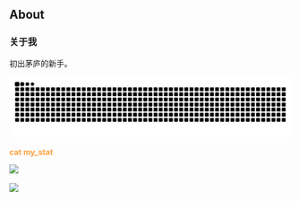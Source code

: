 ## About
### 关于我
初出茅庐的新手。

<picture>
  <source media="(prefers-color-scheme: dark)" srcset="https://raw.githubusercontent.com/Elysiamobi/Elysiamobi/output/github-contribution-grid-snake-dark.svg">
  <source media="(prefers-color-scheme: light)" srcset="https://raw.githubusercontent.com/Elysiamobi/Elysiamobi/output/github-contribution-grid-snake.svg">
  <img alt="github contribution grid snake animation" src="https://raw.githubusercontent.com/Elysiamobi/Elysiamobi/output/github-contribution-grid-snake.svg">
</picture>


<font color=#FF9F3F>**cat my_stat**</font>

![](https://github-readme-stats.vercel.app/api?username=Elysiamobi&theme=nord&show_icons=true)

![](https://github-readme-stats.vercel.app/api/top-langs/?username=elysiamobi&theme=nord&layout=compact&card_width=445)

